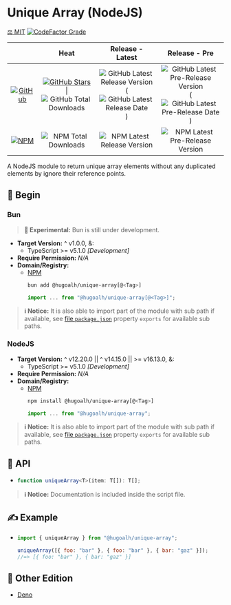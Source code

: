# Unique Array (NodeJS)

[⚖️ MIT](./LICENSE.md)
[![CodeFactor Grade](https://img.shields.io/codefactor/grade/github/hugoalh-studio/unique-array-nodejs?label=Grade&logo=codefactor&logoColor=ffffff&style=flat-square "CodeFactor Grade")](https://www.codefactor.io/repository/github/hugoalh-studio/unique-array-nodejs)

|  | **Heat** | **Release - Latest** | **Release - Pre** |
|:-:|:-:|:-:|:-:|
| [![GitHub](https://img.shields.io/badge/GitHub-181717?logo=github&logoColor=ffffff&style=flat-square "GitHub")](https://github.com/hugoalh-studio/unique-array-nodejs) | [![GitHub Stars](https://img.shields.io/github/stars/hugoalh-studio/unique-array-nodejs?label=&logoColor=ffffff&style=flat-square "GitHub Stars")](https://github.com/hugoalh-studio/unique-array-nodejs/stargazers) \| ![GitHub Total Downloads](https://img.shields.io/github/downloads/hugoalh-studio/unique-array-nodejs/total?label=&style=flat-square "GitHub Total Downloads") | ![GitHub Latest Release Version](https://img.shields.io/github/release/hugoalh-studio/unique-array-nodejs?sort=semver&label=&style=flat-square "GitHub Latest Release Version") (![GitHub Latest Release Date](https://img.shields.io/github/release-date/hugoalh-studio/unique-array-nodejs?label=&style=flat-square "GitHub Latest Release Date")) | ![GitHub Latest Pre-Release Version](https://img.shields.io/github/release/hugoalh-studio/unique-array-nodejs?include_prereleases&sort=semver&label=&style=flat-square "GitHub Latest Pre-Release Version") (![GitHub Latest Pre-Release Date](https://img.shields.io/github/release-date-pre/hugoalh-studio/unique-array-nodejs?label=&style=flat-square "GitHub Latest Pre-Release Date")) |
| [![NPM](https://img.shields.io/badge/NPM-CB3837?logo=npm&logoColor=ffffff&style=flat-square "NPM")](https://www.npmjs.com/package/@hugoalh/unique-array) | ![NPM Total Downloads](https://img.shields.io/npm/dt/@hugoalh/unique-array?label=&style=flat-square "NPM Total Downloads") | ![NPM Latest Release Version](https://img.shields.io/npm/v/@hugoalh/unique-array/latest?label=&style=flat-square "NPM Latest Release Version") | ![NPM Latest Pre-Release Version](https://img.shields.io/npm/v/@hugoalh/unique-array/pre?label=&style=flat-square "NPM Latest Pre-Release Version") |

A NodeJS module to return unique array elements without any duplicated elements by ignore their reference points.

## 🔰 Begin

### Bun

> **🧪 Experimental:** Bun is still under development.

- **Target Version:** ^ v1.0.0, &:
  - TypeScript >= v5.1.0 *\[Development\]*
- **Require Permission:** *N/A*
- **Domain/Registry:**
  - [NPM](https://www.npmjs.com/package/@hugoalh/unique-array)
    ```sh
    bun add @hugoalh/unique-array[@<Tag>]
    ```
    ```js
    import ... from "@hugoalh/unique-array[@<Tag>]";
    ```

> **ℹ️ Notice:** It is also able to import part of the module with sub path if available, see [file `package.json`](./package.json) property `exports` for available sub paths.

### NodeJS

- **Target Version:** ^ v12.20.0 \|\| ^ v14.15.0 \|\| >= v16.13.0, &:
  - TypeScript >= v5.1.0 *\[Development\]*
- **Require Permission:** *N/A*
- **Domain/Registry:**
  - [NPM](https://www.npmjs.com/package/@hugoalh/unique-array)
    ```sh
    npm install @hugoalh/unique-array[@<Tag>]
    ```
    ```js
    import ... from "@hugoalh/unique-array";
    ```

> **ℹ️ Notice:** It is also able to import part of the module with sub path if available, see [file `package.json`](./package.json) property `exports` for available sub paths.

## 🧩 API

- ```ts
  function uniqueArray<T>(item: T[]): T[];
  ```

> **ℹ️ Notice:** Documentation is included inside the script file.

## ✍️ Example

- ```js
  import { uniqueArray } from "@hugoalh/unique-array";

  uniqueArray([{ foo: "bar" }, { foo: "bar" }, { bar: "gaz" }]);
  //=> [{ foo: "bar" }, { bar: "gaz" }]
  ```

## 🔗 Other Edition

- [Deno](https://github.com/hugoalh-studio/unique-array-deno)
